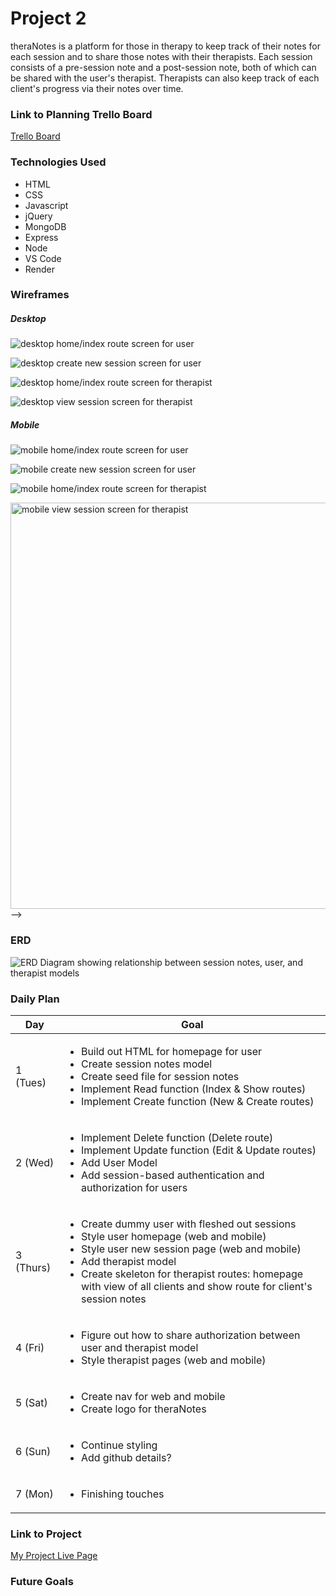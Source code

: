 # Project 2

theraNotes is a platform for those in therapy to keep track of their notes for each session and to share those notes with their therapists. Each session consists of a pre-session note and a post-session note, both of which can be shared with the user's therapist. Therapists can also keep track of each client's progress via their notes over time.

### Link to Planning Trello Board
[Trello Board](https://trello.com/invite/b/taFMH5oe/ATTI1e994c49c1b88f52a3e1a93a561592e5DC05E651/projcet-2)

### Technologies Used

- HTML
- CSS
- Javascript
- jQuery
- MongoDB
- Express
- Node
- VS Code
- Render

### Wireframes

##### Desktop
![desktop home/index route screen for user](https://i.imgur.com/coiKjnX.png)

![desktop create new session screen for user](https://i.imgur.com/MOqP0fk.png)

![desktop home/index route screen for therapist](https://i.imgur.com/ioH50Z4.png)

![desktop view session screen for therapist](https://i.imgur.com/szugSWJ.png)

##### Mobile
![mobile home/index route screen for user](https://i.imgur.com/FduJeBF.png)

![mobile create new session screen for user](https://i.imgur.com/LZngCUk.png)

![mobile home/index route screen for therapist](https://i.imgur.com/u2VbRYC.png)

<img src="https://i.imgur.com/tOyqFvm.png" alt="mobile view session screen for therapist" height="650"> -->


<!-- <img src="https://i.imgur.com/FduJeBF.png" alt="mobile home/index route screen for user" height="400">

<img src="https://i.imgur.com/LZngCUk.png" alt="mobile create new session screen for user" height="400">

<img src="https://i.imgur.com/u2VbRYC.png" alt="mobile home/index route screen for therapist" height="400">

<img src="https://i.imgur.com/tOyqFvm.png" alt="mobile view session screen for therapist" height="400"> -->

### ERD
![ERD Diagram showing relationship between session notes, user, and therapist models](https://i.imgur.com/q6ei7US.png)


### Daily Plan

| Day | Goal |
|-----|------|
|  1 (Tues)  | <ul><li>Build out HTML for homepage for user</li><li>Create session notes model</li><li>Create seed file for session notes</li><li>Implement Read function (Index & Show routes)</li><li>Implement Create function (New & Create routes)</li></ul> |
|  2 (Wed)  | <ul><li>Implement Delete function (Delete route)</li><li>Implement Update function (Edit & Update routes)</li><li>Add User Model</li><li>Add session-based authentication and authorization for users</li></ul> |
|  3 (Thurs)  | <ul><li>Create dummy user with fleshed out sessions</li><li>Style user homepage (web and mobile)</li><li>Style user new session page (web and mobile)</li><li>Add therapist model</li><li>Create skeleton for therapist routes: homepage with view of all clients and show route for client's session notes</li></ul>|
|  4 (Fri)  | <ul><li>Figure out how to share authorization between user and therapist model</li><li>Style therapist pages (web and mobile)</li></ul> |
|  5 (Sat)  | <ul><li>Create nav for web and mobile</li><li>Create logo for theraNotes</li></ul> |
|  6 (Sun)  | <ul><li>Continue styling</li><li>Add github details?</li></ul> |
|  7 (Mon)  | <ul><li>Finishing touches</li></ul> |


### Link to Project
[My Project Live Page](Link)


### Future Goals